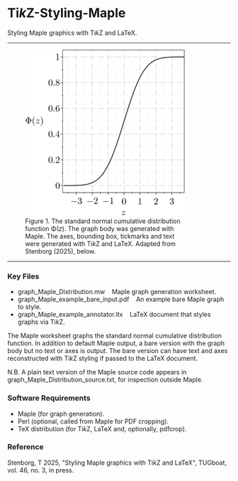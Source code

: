 # Ti*k*Z-Styling-Maple

Styling Maple graphics with Ti*k*Z and LaTeX.

---

<figure style="width:361px;">
  <img src="graph_Maple_example_output.png" alt="Example TikZ-styled Maple graph." width="361" height="375">
  <figcaption>Figure 1. The standard normal cumulative distribution function Φ(<i>z</i>). The graph body was generated with Maple. The axes, bounding box, tickmarks and text were generated with Ti<i>k</i>Z and LaTeX. Adapted from Stenborg (2025), below.</figcaption>
</figure>

---

### Key Files

- graph_Maple_Distribution.mw &nbsp;&nbsp; Maple graph generation worksheet.<br />
- graph_Maple_example_bare_input.pdf &nbsp;&nbsp; An example bare Maple graph to style.<br />
- graph_Maple_example_annotator.ltx &nbsp;&nbsp; LaTeX document that styles graphs via Ti*k*Z.<br />

The Maple worksheet graphs the standard normal cumulative distribution function. In addition to default Maple output, a bare version with the graph body but no text or axes is output. The bare version can have text and axes reconstructed with Ti*k*Z styling if passed to the LaTeX document.

N.B. A plain text version of the Maple source code appears in graph_Maple_Distribution_source.txt, for inspection outside Maple.

### Software Requirements

- Maple (for graph generation).<br />
- Perl (optional, called from Maple for PDF cropping).<br />
- TeX distribution (for Ti*k*Z, LaTeX and, optionally, pdfcrop).<br />

### Reference

Stenborg, T 2025, "Styling Maple graphics with Ti*k*Z and LaTeX", TUGboat, vol. 46, no. 3, in press.
